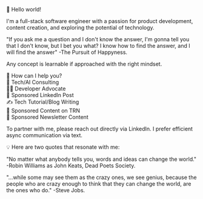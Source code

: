 👋 Hello world!

I'm a full-stack software engineer with a passion for product development, content creation, and exploring the potential of technology.

"If you ask me a question and I don't know the answer, I'm gonna tell you that I don't know, but I bet you what? I know how to find the answer, and I will find the answer" -The Pursuit of Happyness.

Any concept is learnable if approached with the right mindset.

🚀 How can I help you?  
🤖 Tech/AI Consulting  
👩‍💻 Developer Advocate   
🔗 Sponsored LinkedIn Post   
✍️ Tech Tutorial/Blog Writing   
🌟 Sponsored Content on TRN   
💌 Sponsored Newsletter Content   

To partner with me, please reach out directly via LinkedIn. I prefer efficient async communication via text.

💡 Here are two quotes that resonate with me:

"No matter what anybody tells you, words and ideas can change the world." -Robin Williams as John Keats, Dead Poets Society.

"...while some may see them as the crazy ones, we see genius, because the people who are crazy enough to think that they can change the world, are the ones who do." -Steve Jobs.
